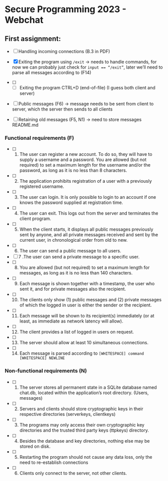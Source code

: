# Secure Programming 2023 - Webchat

## First assignment:
- [ ] Handling incoming connections (B.3 in PDF)
- [x] Exiting the program using `/exit` → needs to handle commands, for now we can probably just check for `input == “/exit”`, later we’ll need to parse all messages according to (F14)
- [ ] - [ ] Exiting the program CTRL+D (end-of-file) (I guess both client and server)
- [ ] Public messages (F6) → message needs to be sent from client to server, which the server then sends to all clients
- [ ] Retaining old messages (F5, N1) → need to store messages
README.md


### Functional requirements (F)
- [ ] 1. The user can register a new account. To do so, they will have to supply a username and a password.
You are allowed (but not required) to set a maximum length for the username and/or the password, as long as it is no less than 8 characters.
- [ ] 2. The application prohibits registration of a user with a previously registered username.
- [ ] 3. The user can login. It is only possible to login to an account if one knows the password supplied at registration time.
- [ ] 4. The user can exit. This logs out from the server and terminates the client program.
- [ ] 5. When the client starts, it displays all public messages previously sent by anyone, and all private messages received and sent by the current user, in chronological order from old to new.
- [ ] 6. The user can send a public message to all users.
- [ ] 7 .The user can send a private message to a specific user.
- [ ] 8. You are allowed (but not required) to set a maximum length for messages, as long as it is no less than 140 characters.
- [ ] 9. Each message is shown together with a timestamp, the user who sent it, and for private messages also the recipient.
- [ ] 10. The clients only show (1) public messages and (2) private messages of which the logged in user is either the sender or the recipient.
- [ ] 11. Each message will be shown to its recipient(s) immediately (or at least, as immediate as network latency will allow).
- [ ] 12. The client provides a list of logged in users on request.
- [ ] 13. The server should allow at least 10 simultaneous connections.
- [ ] 14. Each message is parsed according to `[WHITESPACE] command [WHITESPACE] NEWLINE`

### Non-functional requirements (N)
- [ ] 1. The server stores all permanent state in a SQLite database named chat.db, located within the application’s root directory. (Users, messages)
- [ ] 2. Servers and clients should store cryptographic keys in their respective directories (serverkeys, clientkeys)
- [ ] 3. The programs may only access their own cryptographic key directories and the trusted third party keys (ttpkeys) directory.
- [ ] 4. Besides the database and key directories, nothing else may be stored on disk.
- [ ] 5. Restarting the program should not cause any data loss, only the need to re-establish connections
- [ ] 6. Clients only connect to the server, not other clients.
